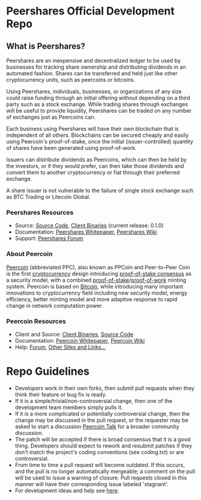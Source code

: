 
# Peershares Official Development Repo

## What is Peershares?

Peershares are an inexpensive and decentralized ledger to be used by businesses for tracking share ownership and distributing dividends in an automated fashion. Shares can be transferred and held just like other cryptocurrency units, such as peercoins or bitcoins.

Using Peershares, individuals, businesses, or organizations of any size could raise funding through an initial offering without depending on a third party such as a stock exchange. While trading shares through exchanges will be useful to provide liquidity, Peershares can be traded on any number of exchanges just as Peercoins can. 

Each business using Peershares will have their own blockchain that is independent of all others. Blockchains can be secured cheaply and easily using Peercoin's proof-of-stake, once the initial (issuer-controlled) quantity of shares have been generated using proof-of-work.

Issuers can distribute dividends as Peercoins, which can then be held by the investors, or if they would prefer, can then take those dividends and convert them to another cryptocurrency or fiat through their preferred exchange.

A share issuer is not vulnerable to the failure of single stock exchange such as BTC Trading or Litecoin Global. 

### Peershares Resources
* Source: [Source Code](https://github.com/Peershares/Peershares), [Client Binaries](https://github.com/Peerunity/Peerunity/releases/tag/v0.1.0) (current release: 0.1.0)
* Documentation: [Peershares Whitepaper](http://www.peercointalk.org/index.php?action=dlattach;topic=527.0;attach=96), [Peershares Wiki](https://github.com/Peershares/Peershares/wiki)
* Support: [Peershares Forum](http://www.peercointalk.org/index.php?board=61.0)

### About Peercoin
[Peercoin](http://peercoin.net/) (abbreviated PPC), also known as PPCoin and Peer-to-Peer Coin is the first [cryptocurrency](https://en.wikipedia.org/wiki/Cryptocurrency) design introducing [proof-of-stake consensus](http://peercoin.net/bin/peercoin-paper.pdf) as a security model, with a combined [proof-of-stake](http://peercoin.net/bin/peercoin-paper.pdf)/[proof-of-work](https://en.wikipedia.org/wiki/Proof-of-work_system) minting system. Peercoin is based on [Bitcoin](http://bitcoin.org/en/), while introducing many important innovations to cryptocurrency field including new security model, energy efficiency, better minting model and more adaptive response to rapid change in network computation power.

### Peercoin Resources
* Client and Source:
[Client Binaries](http://sourceforge.net/projects/ppcoin/files/),
[Source Code](https://github.com/ppcoin/ppcoin)
* Documentation: [Peercoin Whitepaper](http://peercoin.net/whitepaper),
[Peercoin Wiki](https://github.com/ppcoin/ppcoin/wiki)
* Help: 
[Forum](http://www.peercointalk.org/),
[Other Sites and Links...](http://www.peercointalk.org/index.php?topic=4.0;topicseen)

# Repo Guidelines

* Developers work in their own forks, then submit pull requests when they think their feature or bug fix is ready.
* If it is a simple/trivial/non-controversial change, then one of the development team members simply pulls it.
* If it is a more complicated or potentially controversial change, then the change may be discussed in the pull request, or the requester may be asked to start a discussion [Peercoin Talk](http://www.peercointalk.org/) for a broader community discussion. 
* The patch will be accepted if there is broad consensus that it is a good thing. Developers should expect to rework and resubmit patches if they don't match the project's coding conventions (see coding.txt) or are controversial.
* From time to time a pull request will become outdated. If this occurs, and the pull is no longer automatically mergeable; a comment on the pull will be used to issue a warning of closure.  Pull requests closed in this manner will have their corresponding issue labeled 'stagnant'.
* For development ideas and help see [here](http://www.peercointalk.org/index.php?board=10.0).
